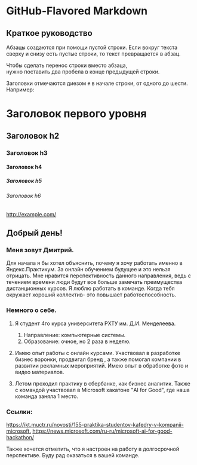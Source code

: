 # GitHub-Flavored Markdown

## Краткое руководство

Абзацы создаются при помощи пустой строки. Если вокруг текста сверху и снизу есть пустые строки, то текст превращается в абзац.

Чтобы сделать перенос строки вместо абзаца,  
нужно поставить два пробела в конце предыдущей строки.

Заголовки отмечаются диезом `#` в начале строки, от одного до шести. Например:

# Заголовок первого уровня #
## Заголовок h2
### Заголовок h3
#### Заголовок h4
##### Заголовок h5
###### Заголовок h6

<http://example.com/>

## Добрый день!

### Меня зовут Дмитрий.


Для начала я бы хотел объяснить, почему я хочу работать именно в Яндекс.Практикум.
За онлайн обучением будущее и это нельзя отрицать.
Мне нравится перспективность данного направления, ведь с течением времени люди будут все больше замечать преимущества дистанционных курсов.
Я люблю работать в команде. Когда тебя окружает хороший коллектив- это повышает работоспособность.

### Немного о себе.

1. Я студент 4го курса университета РХТУ им. Д.И. Менделеева.

	1. Направление: компьютерные системы.
	2. Образование: очное, но 2 раза в неделю.

2. Имею опыт работы с онлайн курсами. Участвовал в разработке бизнес воронки, продвигал бренд , а также помогал компании в развитии рекламных мероприятий. Имею опыт в обработке фото и видео материалов.

3. Летом проходил практику в сбербанке, как бизнес аналитик.
Также с командой участвовал в Microsoft хакатоне "AI for Good", где наша команда заняла 1 место.


### Ссылки:

<https://ikt.muctr.ru/novosti/155-praktika-studentov-kafedry-v-kompanii-microsoft.>
<https://news.microsoft.com/ru-ru/microsoft-ai-for-good-hackathon/>


Также хочется отметить, что я настроен на работу в долгосрочной перспективе. Буду рад оказаться в вашей команде.
